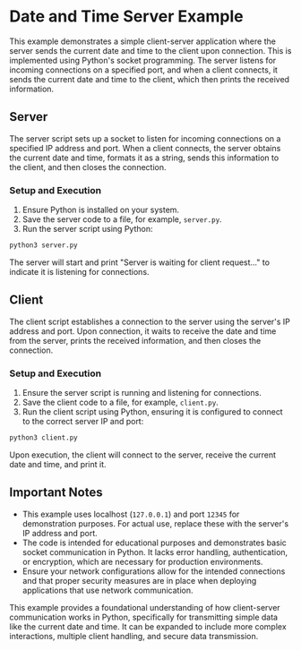 # Date and Time Server Example

This example demonstrates a simple client-server application where the server sends the current date and time to the client upon connection. This is implemented using Python's socket programming. The server listens for incoming connections on a specified port, and when a client connects, it sends the current date and time to the client, which then prints the received information.

## Server

The server script sets up a socket to listen for incoming connections on a specified IP address and port. When a client connects, the server obtains the current date and time, formats it as a string, sends this information to the client, and then closes the connection.

### Setup and Execution

1. Ensure Python is installed on your system.
2. Save the server code to a file, for example, `server.py`.
3. Run the server script using Python:

```bash
python3 server.py
```

The server will start and print "Server is waiting for client request..." to indicate it is listening for connections.

## Client

The client script establishes a connection to the server using the server's IP address and port. Upon connection, it waits to receive the date and time from the server, prints the received information, and then closes the connection.

### Setup and Execution

1. Ensure the server script is running and listening for connections.
2. Save the client code to a file, for example, `client.py`.
3. Run the client script using Python, ensuring it is configured to connect to the correct server IP and port:

```bash
python3 client.py
```

Upon execution, the client will connect to the server, receive the current date and time, and print it.

## Important Notes

- This example uses localhost (`127.0.0.1`) and port `12345` for demonstration purposes. For actual use, replace these with the server's IP address and port.
- The code is intended for educational purposes and demonstrates basic socket communication in Python. It lacks error handling, authentication, or encryption, which are necessary for production environments.
- Ensure your network configurations allow for the intended connections and that proper security measures are in place when deploying applications that use network communication.

This example provides a foundational understanding of how client-server communication works in Python, specifically for transmitting simple data like the current date and time. It can be expanded to include more complex interactions, multiple client handling, and secure data transmission.